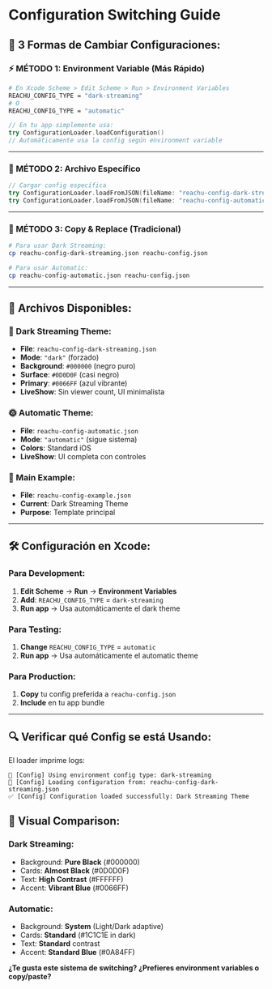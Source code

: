 # Configuration Switching Guide

## 🔄 **3 Formas de Cambiar Configuraciones:**

### **⚡ MÉTODO 1: Environment Variable (Más Rápido)**

```bash
# En Xcode Scheme > Edit Scheme > Run > Environment Variables
REACHU_CONFIG_TYPE = "dark-streaming"
# O
REACHU_CONFIG_TYPE = "automatic"
```

```swift
// En tu app simplemente usa:
try ConfigurationLoader.loadConfiguration()
// Automáticamente usa la config según environment variable
```

---

### **📁 MÉTODO 2: Archivo Específico**

```swift
// Cargar config específica
try ConfigurationLoader.loadFromJSON(fileName: "reachu-config-dark-streaming")
try ConfigurationLoader.loadFromJSON(fileName: "reachu-config-automatic")
```

---

### **🎯 MÉTODO 3: Copy & Replace (Tradicional)**

```bash
# Para usar Dark Streaming:
cp reachu-config-dark-streaming.json reachu-config.json

# Para usar Automatic:
cp reachu-config-automatic.json reachu-config.json
```

---

## 📁 **Archivos Disponibles:**

### **🌙 Dark Streaming Theme:**
- **File**: `reachu-config-dark-streaming.json`
- **Mode**: `"dark"` (forzado)
- **Background**: `#000000` (negro puro)
- **Surface**: `#0D0D0F` (casi negro)
- **Primary**: `#0066FF` (azul vibrante)
- **LiveShow**: Sin viewer count, UI minimalista

### **🌞 Automatic Theme:**
- **File**: `reachu-config-automatic.json`
- **Mode**: `"automatic"` (sigue sistema)
- **Colors**: Standard iOS
- **LiveShow**: UI completa con controles

### **📝 Main Example:**
- **File**: `reachu-config-example.json`
- **Current**: Dark Streaming Theme
- **Purpose**: Template principal

---

## 🛠️ **Configuración en Xcode:**

### **Para Development:**
1. **Edit Scheme** → **Run** → **Environment Variables**
2. **Add**: `REACHU_CONFIG_TYPE` = `dark-streaming`
3. **Run app** → Usa automáticamente el dark theme

### **Para Testing:**
1. **Change** `REACHU_CONFIG_TYPE` = `automatic`
2. **Run app** → Usa automáticamente el automatic theme

### **Para Production:**
1. **Copy** tu config preferida a `reachu-config.json`
2. **Include** en tu app bundle

---

## 🔍 **Verificar qué Config se está Usando:**

El loader imprime logs:
```
🔧 [Config] Using environment config type: dark-streaming
📄 [Config] Loading configuration from: reachu-config-dark-streaming.json
✅ [Config] Configuration loaded successfully: Dark Streaming Theme
```

## 🎨 **Visual Comparison:**

### **Dark Streaming:**
- Background: **Pure Black** (#000000)
- Cards: **Almost Black** (#0D0D0F)
- Text: **High Contrast** (#FFFFFF)
- Accent: **Vibrant Blue** (#0066FF)

### **Automatic:**
- Background: **System** (Light/Dark adaptive)
- Cards: **Standard** (#1C1C1E in dark)
- Text: **Standard** contrast
- Accent: **Standard Blue** (#0A84FF)

**¿Te gusta este sistema de switching? ¿Prefieres environment variables o copy/paste?**
